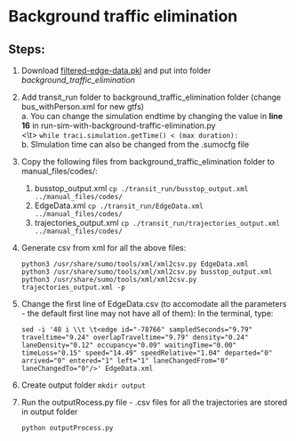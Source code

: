 # Background traffic elimination

## Steps:

1. Download [filtered-edge-data.pkl](https://drive.google.com/file/d/1uF-SDjassfoRxPayVo2iggGGhNH3DPJf/view?usp=sharing) and put into folder *background_traffic_elimination*

2. Add transit_run folder to background_traffic_elimination folder (change bus_withPerson.xml for new gtfs)<br>
   a. You can change the simulation endtime by changing the value in **line 16** in run-sim-with-background-traffic-elimination.py <br>
  <\t> ```while traci.simulation.getTime() < (max duration):```<br>
   b. SImulation time can also be changed from the .sumocfg file
   
3. Copy the following files from background_traffic_elimination folder to manual_files/codes/:
	1. busstop_output.xml   ```cp ./transit_run/busstop_output.xml ../manual_files/codes/```
	2. EdgeData.xml   ```cp ./transit_run/EdgeData.xml ../manual_files/codes/```
	3. trajectories_output.xml   ```cp ./transit_run/trajectories_output.xml ../manual_files/codes/```

4. Generate csv from xml for all the above files:
	```
   python3 /usr/share/sumo/tools/xml/xml2csv.py EdgeData.xml
	python3 /usr/share/sumo/tools/xml/xml2csv.py busstop_output.xml
	python3 /usr/share/sumo/tools/xml/xml2csv.py trajectories_output.xml -p
   ```
5. Change the first line of EdgeData.csv (to accomodate all the parameters - the default first line may not have all of them):
	In the terminal, type:
	```
   sed -i '48 i \\t \t<edge id="-78766" sampledSeconds="9.79" traveltime="9.24" overlapTraveltime="9.79" density="0.24" laneDensity="0.12" occupancy="0.09" waitingTime="0.00" timeLoss="0.15" speed="14.49" speedRelative="1.04" departed="0" arrived="0" entered="1" left="1" laneChangedFrom="0" laneChangedTo="0"/>' EdgeData.xml
   ```
6. Create output folder ```mkdir output```

7. Run the outputRocess.py file - .csv files for all the trajectories are stored in output folder

   ```python outputProcess.py ```
	

<!-- 1. Run "log-edge-data-in-normal-simulation.ipynb"
2. Run "log-bus-data-in-normal-simultion.ipynb"
3. Run "remove-background-traffic-and-log-bus-data"

Or download some available outputs at https://drive.google.com/file/d/1Kd-Xgml1kRq8CaaIIsMrqtFy_bsU9DgN/view?usp=sharing

## Visualization:
* bus-speed-visualization.ipynb
* 3d-trajectory-visualization.ipynb -->
